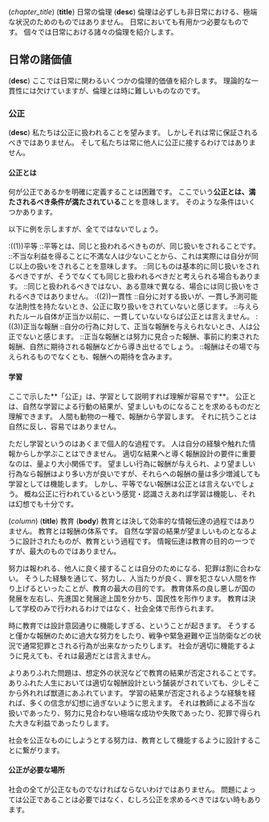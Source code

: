 (*chapter_title*)
(**title**)
日常の倫理
(**desc**)
倫理は必ずしも非日常における、極端な状況のためのものではありません。
日常においても有用かつ必要なものです。
個々では日常における諸々の倫理を紹介します。

## 日常の諸価値
(**desc**)
ここでは日常に関わるいくつかの倫理的価値を紹介します。
理論的な一貫性には欠けていますが、倫理とは時に難しいものなのです。

### 公正
(**desc**)
私たちは公正に扱われることを望みます。
しかしそれは常に保証されるべきではありません。
そして私たちは常に他人に公正に接するわけではありません。

#### 公正とは
何が公正であるかを明確に定義することは困難です。
ここでいう**公正とは、満たされるべき条件が満たされている**ことを意味します。
そのような条件はいくつかあります。

以下に例を示しますが、全てではないでしょう。

:((1))平等
::平等とは、同じと扱われるべきものが、同じ扱いをされることです。
::不当な利益を得ることに不満な人は少ないことから、これは実際には自分が同じ以上の扱いをされることを意味します。
::同じものは基本的に同じ扱いをされるべきですが、そうでなくても同じと扱われるべきだと考えられる場合もあります。
::同じと扱われるべきではない、ある意味で異なる、場合には同じ扱いをされるべきではありません。
:((2))一貫性
::自分に対する扱いが、一貫し予測可能な法則性を持たないとき、公正に取り扱いをされていないと感じます。
::与えられたルール自体が正当か以前に、一貫していないならば公正とは言えません。
:((3))正当な報酬
::自分の行為に対して、正当な報酬を与えられないとき、人は公正でないと感じます。
::正当な報酬とは努力に見合った報酬、事前に約束された報酬、自然に期待される報酬などから導き出せるでしょう。
::報酬はその場で与えられるものでなくとも、報酬への期待を含みます。

#### 学習
ここで示した**「公正」は、学習として説明すれば理解が容易です**。
公正とは、自然な学習による行動の結果が、望ましいものになることを求めるものだと理解できます。
人間も動物の一種で、報酬から学習します。
それに抗うことは自然に反し、容易ではありません。

ただし学習というのはあくまで個人的な過程です。
人は自分の経験や触れた情報からしか学ぶことはできません。
適切な結果へと導く報酬設計の要件に重要なのは、量より大小関係です。
望ましい行為に報酬が与えられ、より望ましい行為なら報酬はより多い方が良いですが、それらへの報酬の量は多少増減しても学習としては機能します。
しかし、平等でない報酬は公正とは言えないでしょう。
概ね公正に行われているという感覚・認識さえあれば学習は機能し、それは幻想でも十分です。

(*column*)
(**title**)
教育
(**body**)
教育とは決して効率的な情報伝達の過程ではありません。
教育とは報酬の体系です。
自然な学習の結果が望ましいものとなるように設計されたものが、教育という過程です。
情報伝達は教育の目的の一つですが、最大のものではありません。

努力は報われる、他人に良く接することは自分のためになる、犯罪は割に合わない。
そうした経験を通じて、努力し、人当たりが良く、罪を犯さない人間を作り上げるといったことが、教育の最大の目的です。
教育体系の良し悪しが国の発展を左右し、先進国と発展途上国を分かち、国民性を形作ります。
教育は決して学校のみで行われるわけではなく、社会全体で形作られます。

時に教育では設計意図通りに機能しすぎる、ということが起きます。
そうすると僅かな報酬のために過大な努力をしたり、戦争や緊急避難や正当防衛などの状況で通常犯罪とされる行為が出来なかったりします。
社会が適切に機能するように見えても、それは最適だとは言えません。

よりありふれた問題は、想定外の状況などで教育の結果が否定されることです。
ありふれた人生においては適切な報酬設計という舗装がされていても、少しそこから外れれば獣道にあふれています。
学習の結果が否定されるような経験を経れば、多くの信念が幻想に過ぎないように思えます。
それは教師による不当な扱いであったり、努力に見合わない極端な成功や失敗であったり、犯罪で得られた大きな利益であったりします。

社会を公正なものにしようとする努力は、教育として機能するように設計することに繋がります。

#### 公正が必要な場所
社会の全てが公正なものでなければならないわけではありません。
問題によっては公正であることは必要ではなく、むしろ公正を求めるべきではない時もあります。

